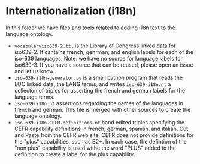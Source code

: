 # Internationalization (i18n)

In this folder we have files and tools related to adding i18n text to the
language ontology.

* `vocabularyiso639-2.ttl` is the Library of Congress linked data for iso639-2.  It cantains
french, genrman, and english labels for each of the iso-639 languages.  Note: 
we have no source for language labels for iso639-3.  If you have a source that
can be reused, please open an issue and let us know. 
* `iso-639-i18n-generator.py` is a small python program that reads the LOC linked
data, the LANG terms, and writes `iso-639-i18n.nt` a collecton of triples for
asserting the french and german labels for the language terms.  
* `iso-639-i18n.nt` assertions regarding the names of the languages in french and german.
This file is merged with other sources to create the language ontology. 
* `iso-639-i18n-CEFR-definitions.nt` hand edited triples specifying the CEFR capability
definitions in french, german, spanish, and italian.  Cut and Paste from the CEFR
web site.  CEFR does not provide definitions for the "plus" capabilities, such as B2+. In
each case, the defintion of the "non plus" capability is used withe the word "PLUS" added
to the definition to create a label for the plus capability.
